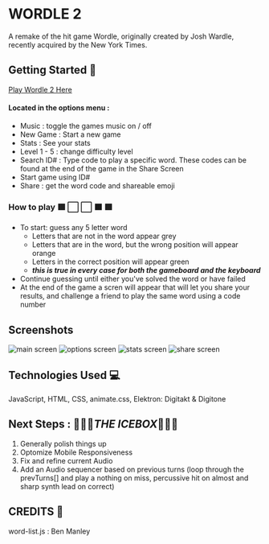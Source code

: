 # WORDLE 2

A remake of the hit game Wordle, originally created by Josh Wardle, recently acquired by the New York Times.

## Getting Started 🏁

[Play Wordle 2 Here](https://maxmay94.github.io/wordle2/)

#### Located in the options menu :

*  Music : toggle the games music on / off
*  New Game : Start a new game
*  Stats : See your stats
*  Level 1 - 5 : change difficulty level
*  Search ID# : Type code to play a specific word. These codes can be found at the end of the game in the Share Screen
*  Start game using ID# 
*  Share : get the word code and shareable emoji

### How to play 🟩 ⬜️ ⬜️ 🟧 🟩

- To start: guess any 5 letter word
  - Letters that are not in the word appear grey
  - Letters that are in the word, but the wrong position will appear orange
  - Letters in the correct position will appear green
  - <em>**this is true in every case for both the gameboard and the keyboard**</em>
- Continue guessing until either you've solved the word or have failed
- At the end of the game a scren will appear that will let you share your results, and challenge a friend to play the same word using a code number

## Screenshots 

![main screen](https://imgur.com/w9H2DaA "main screen")
![options screen](https://imgur.com/JnyEAFZ "options scrren")
![stats screen](https://imgur.com/ydsAniB "stats screen")
![share screen](https://imgur.com/WNcXcgV "share screen")

## Technologies Used  💻

JavaScript, HTML, CSS, animate.css, Elektron: Digitakt & Digitone

## Next Steps : 🧊🧊🧊<em>**THE ICEBOX**</em>🧊🧊🧊

1. Generally polish things up
2. Optomize Mobile Responsiveness
3. Fix and refine current Audio
4. Add an Audio sequencer based on previous turns (loop through the prevTurns[] and play a nothing on miss, percussive hit on almost and sharp synth lead on correct)

## CREDITS 🙏

  word-list.js : Ben Manley